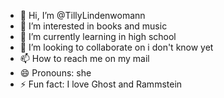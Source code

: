 - 👋 Hi, I’m @TillyLindenwomann
- 👀 I’m interested in books and music
- 🌱 I’m currently learning in high school
- 💞️ I’m looking to collaborate on i don't know yet
- 📫 How to reach me on my mail
- 😄 Pronouns: she
- ⚡ Fun fact: I love Ghost and Rammstein

<!---
TillyLindenwomann/TillyLindenwomann is a ✨ special ✨ repository because its `README.md` (this file) appears on your GitHub profile.
You can click the Preview link to take a look at your changes.
--->
